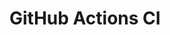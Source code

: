 # GitHub Actions CI

















































































































































































































































































































































































































































































































































































































































































































































































































































































































































































































































































































































































































































































































































































































































































































































































































































































































































